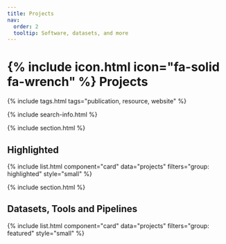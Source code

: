 ```yaml
---
title: Projects
nav:
  order: 2
  tooltip: Software, datasets, and more
---
```


# {% include icon.html icon="fa-solid fa-wrench" %} Projects


{% include tags.html tags="publication, resource, website" %}

{% include search-info.html %}

{% include section.html %}

## Highlighted

{% include list.html component="card" data="projects" filters="group: highlighted" style="small" %}

{% include section.html %}

## Datasets, Tools and Pipelines

{% include list.html component="card" data="projects" filters="group: featured" style="small" %}
